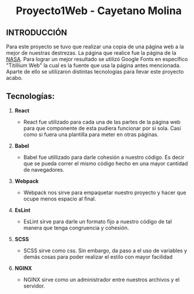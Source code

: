 <h1 align="center" >Proyecto1Web - Cayetano Molina</h1>

## INTRODUCCIÓN
Para este proyecto se tuvo que realizar una copia de una página web a la mejor de nuestras destrezas. La página que realice fue la página de la [NASA](https://www.nasa.gov/).
Para lograr un mejor resultado se utilizó Google Fonts en específico "Titillium Web" la cual es la fuente que usa la página antes mencionada. Aparte de ello se utilizaron distintas tecnologías para llevar este proyecto acabo.

## Tecnologías:


1. **React**
    - React fue utilizado para cada una de las partes de la página web para que componente de esta pudiera funcionar por si sola. Casi como si fuera una plantilla para     meter en otras páginas.</br>

2. **Babel**
    - Babel fue utillizado para darle cohesión a nuestro código. Es decir que se pueda correr el mismo código hecho en una mayor cantidad de navegadores. 
3. **Webpack**
    - Webpack nos sirve para empaquetar nuestro proyecto y hacer que ocupe menos espacio al final. 
4. **EsLint**
    - EsLint sirve para darle un formato fijo a nuestro código de tal manera que tenga congruencia y cohesión.
5. **SCSS**
    - SCSS sirve como css. Sin embargo, da paso a el uso de variables y demás cosas para poder realizar el estilo con mayor facilidad
6. **NGINX**
    - NGINX sirve como un administrador entre nuestros archivos y el servidor.

